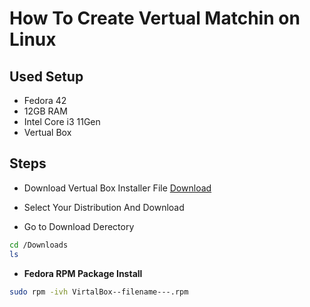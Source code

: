 # How To Create Vertual Matchin on Linux 
## Used Setup
- Fedora 42
- 12GB RAM
- Intel Core i3 11Gen
- Vertual Box 

## Steps 
- Download Vertual Box Installer File 
[Download](https://www.virtualbox.org/wiki/Downloads)

- Select Your Distribution And Download

- Go to Download Derectory
```bash
cd /Downloads
ls
```
- **Fedora RPM Package Install**
```bash
sudo rpm -ivh VirtalBox--filename---.rpm
```

